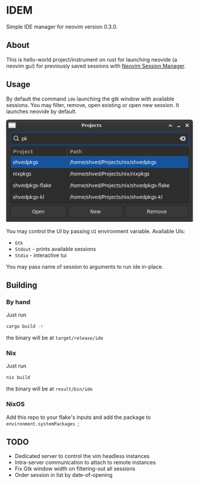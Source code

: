 # IDEM

Simple IDE manager for neovim version 0.3.0.

## About

This is hello-world project/instrument on rust for launching neovide (a neovim
gui) for previously saved sessions with
[Neovim Session Manager](https://github.com/Shatur/neovim-session-manager).

## Usage

By default the command `ide` launching the gtk window with available sessions.
You may filter, remove, open existing or open new session. It launches neovide
by default.

![Gtk UI](/pictures/screenshot_1.png)

You may control the UI by passing `UI` environment variable. Available UIs:

* `Gtk`
* `Stdout` - prints available sessions
* `Stdio` - interactive tui

You may pass name of session to arguments to run ide in-place.

## Building

### By hand

Just run

```bash
cargo build -r
```

the binary will be at `target/release/ide`

### Nix

Just run

```bash
nix build
```
the binary will be at `result/bin/ide`

### NixOS

Add this repo to your flake's inputs and add the package to
`environment.systemPackages `;


## TODO

* Dedicated server to control the vim headless instances
* Intra-server communication to attach to remote instances
* Fix Gtk window width on filtering-out all sessions
* Order session in list by date-of-opening
